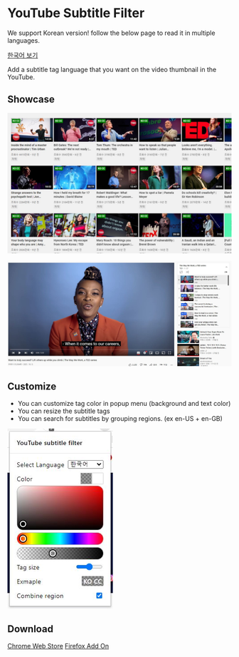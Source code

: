 # YouTube Subtitle Filter

We support Korean version!
follow the below page to read it in multiple languages.

[한국어 보기](README_KO.md)

Add a subtitle tag language that you want on the video thumbnail in the YouTube.

## Showcase
![Showcase Videos](chrome/asset/showcase_videos.jpg)

![Showcase In Video](chrome/asset/showcase_invideo.jpg)

## Customize
- You can customize tag color in popup menu (background and text color)
- You can resize the subtitle tags
- You can search for subtitles by grouping regions. (ex en-US + en-GB)

![Showcase Popup](chrome/asset/showcase_popup.jpg)

## Download
[Chrome Web Store](https://chrome.google.com/webstore/detail/Youtube-subtitle-filter/onmelgncdnoihoaopmkcacadlmjmcehd)
[Firefox Add On](https://addons.mozilla.org/ko/firefox/addon/youtube-subtitle-filter)